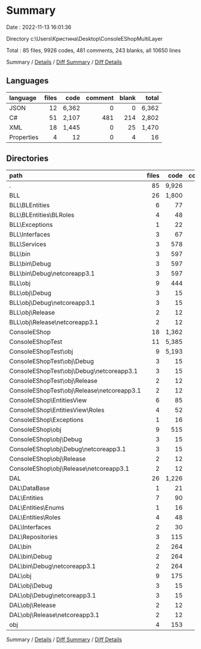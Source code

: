 # Summary

Date : 2022-11-13 16:01:36

Directory c:\\Users\\Кристина\\Desktop\\ConsoleEShopMultiLayer

Total : 85 files,  9926 codes, 481 comments, 243 blanks, all 10650 lines

Summary / [Details](details.md) / [Diff Summary](diff.md) / [Diff Details](diff-details.md)

## Languages
| language | files | code | comment | blank | total |
| :--- | ---: | ---: | ---: | ---: | ---: |
| JSON | 12 | 6,362 | 0 | 0 | 6,362 |
| C# | 51 | 2,107 | 481 | 214 | 2,802 |
| XML | 18 | 1,445 | 0 | 25 | 1,470 |
| Properties | 4 | 12 | 0 | 4 | 16 |

## Directories
| path | files | code | comment | blank | total |
| :--- | ---: | ---: | ---: | ---: | ---: |
| . | 85 | 9,926 | 481 | 243 | 10,650 |
| BLL | 26 | 1,800 | 230 | 88 | 2,118 |
| BLL\\BLEntities | 6 | 77 | 0 | 12 | 89 |
| BLL\\BLEntities\\BLRoles | 4 | 48 | 0 | 8 | 56 |
| BLL\\Exceptions | 1 | 22 | 0 | 5 | 27 |
| BLL\\Interfaces | 3 | 67 | 0 | 7 | 74 |
| BLL\\Services | 3 | 578 | 208 | 43 | 829 |
| BLL\\bin | 3 | 597 | 0 | 2 | 599 |
| BLL\\bin\\Debug | 3 | 597 | 0 | 2 | 599 |
| BLL\\bin\\Debug\\netcoreapp3.1 | 3 | 597 | 0 | 2 | 599 |
| BLL\\obj | 9 | 444 | 22 | 13 | 479 |
| BLL\\obj\\Debug | 3 | 15 | 11 | 7 | 33 |
| BLL\\obj\\Debug\\netcoreapp3.1 | 3 | 15 | 11 | 7 | 33 |
| BLL\\obj\\Release | 2 | 12 | 11 | 6 | 29 |
| BLL\\obj\\Release\\netcoreapp3.1 | 2 | 12 | 11 | 6 | 29 |
| ConsoleEShop | 18 | 1,362 | 51 | 44 | 1,457 |
| ConsoleEShopTest | 11 | 5,385 | 22 | 49 | 5,456 |
| ConsoleEShopTest\\obj | 9 | 5,193 | 22 | 13 | 5,228 |
| ConsoleEShopTest\\obj\\Debug | 3 | 15 | 11 | 7 | 33 |
| ConsoleEShopTest\\obj\\Debug\\netcoreapp3.1 | 3 | 15 | 11 | 7 | 33 |
| ConsoleEShopTest\\obj\\Release | 2 | 12 | 11 | 6 | 29 |
| ConsoleEShopTest\\obj\\Release\\netcoreapp3.1 | 2 | 12 | 11 | 6 | 29 |
| ConsoleEShop\\EntitiesView | 6 | 85 | 18 | 12 | 115 |
| ConsoleEShop\\EntitiesView\\Roles | 4 | 52 | 12 | 8 | 72 |
| ConsoleEShop\\Exceptions | 1 | 16 | 10 | 2 | 28 |
| ConsoleEShop\\obj | 9 | 515 | 22 | 13 | 550 |
| ConsoleEShop\\obj\\Debug | 3 | 15 | 11 | 7 | 33 |
| ConsoleEShop\\obj\\Debug\\netcoreapp3.1 | 3 | 15 | 11 | 7 | 33 |
| ConsoleEShop\\obj\\Release | 2 | 12 | 11 | 6 | 29 |
| ConsoleEShop\\obj\\Release\\netcoreapp3.1 | 2 | 12 | 11 | 6 | 29 |
| DAL | 26 | 1,226 | 178 | 62 | 1,466 |
| DAL\\DataBase | 1 | 21 | 14 | 2 | 37 |
| DAL\\Entities | 7 | 90 | 21 | 15 | 126 |
| DAL\\Entities\\Enums | 1 | 16 | 3 | 2 | 21 |
| DAL\\Entities\\Roles | 4 | 48 | 12 | 8 | 68 |
| DAL\\Interfaces | 2 | 30 | 34 | 4 | 68 |
| DAL\\Repositories | 3 | 115 | 87 | 22 | 224 |
| DAL\\bin | 2 | 264 | 0 | 1 | 265 |
| DAL\\bin\\Debug | 2 | 264 | 0 | 1 | 265 |
| DAL\\bin\\Debug\\netcoreapp3.1 | 2 | 264 | 0 | 1 | 265 |
| DAL\\obj | 9 | 175 | 22 | 13 | 210 |
| DAL\\obj\\Debug | 3 | 15 | 11 | 7 | 33 |
| DAL\\obj\\Debug\\netcoreapp3.1 | 3 | 15 | 11 | 7 | 33 |
| DAL\\obj\\Release | 2 | 12 | 11 | 6 | 29 |
| DAL\\obj\\Release\\netcoreapp3.1 | 2 | 12 | 11 | 6 | 29 |
| obj | 4 | 153 | 0 | 0 | 153 |

Summary / [Details](details.md) / [Diff Summary](diff.md) / [Diff Details](diff-details.md)